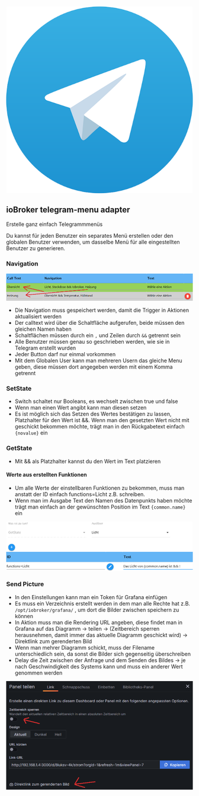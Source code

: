 ![Logo](../../admin/telegram-menu.png)

## ioBroker telegram-menu adapter

Erstelle ganz einfach Telegrammmenüs

Du kannst für jeden Benutzer ein separates Menü erstellen oder den globalen Benutzer verwenden, um dasselbe Menü für alle eingestellten Benutzer zu generieren.

### Navigation

![Navigation](../pic/nav.png)

-   Die Navigation muss gespeichert werden, damit die Trigger in Aktionen aktualisiert werden
-   Der calltext wird über die Schaltfläche aufgerufen, beide müssen den gleichen Namen haben
-   Schaltflächen müssen durch ein `,` und Zeilen durch `&&` getrennt sein
-   Alle Benutzer müssen genau so geschrieben werden, wie sie in Telegram erstellt wurden
-   Jeder Button darf nur einmal vorkommen
-   Mit dem Globalen User kann man mehreren Usern das gleiche Menu geben, diese müssen dort angegeben werden mit einem Komma getrennt

### SetState

-   Switch schaltet nur Booleans, es wechselt zwischen true und false
-   Wenn man einen Wert angibt kann man diesen setzen
-   Es ist möglich sich das Setzen des Wertes bestätigen zu lassen, Platzhalter für den Wert ist &&. Wenn man den gesetzten Wert nicht mit geschickt bekommen möchte, trägt man in den Rückgabetext einfach `{novalue}` ein

### GetState

-   Mit && als Platzhalter kannst du den Wert im Text platzieren

#### Werte aus erstellten Funktionen

-   Um alle Werte der einstellbaren Funktionen zu bekommen, muss man anstatt der ID einfach functions=Licht z.B. schreiben.
-   Wenn man im Ausgabe Text den Namen des Datenpunkts haben möchte trägt man einfach an der gewünschten Position im Text `{common.name}` ein

![functions](../pic/functions.png)

### Send Picture

-   In den Einstellungen kann man ein Token für Grafana einfügen
-   Es muss ein Verzeichnis erstellt werden in dem man alle Rechte hat z.B. `/opt/iobroker/grafana/` , um dort die Bilder zwischen speichern zu können
-   In Aktion muss man die Rendering URL angeben, diese findet man in Grafana auf das Diagramm -> teilen -> (Zeitbereich sperren herausnehmen, damit immer das aktuelle Diagramm geschickt wird) -> Direktlink zum gerenderten Bild
-   Wenn man mehrer Diagramm schickt, muss der Filename unterschiedlich sein, da sonst die Bilder sich gegenseitig überschreiben
-   Delay die Zeit zwischen der Anfrage und dem Senden des Bildes -> je nach Geschwindigkeit des Systems kann und muss ein anderer Wert genommen werden

![Grafana](../pic/grafana.png)
